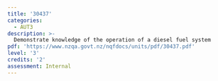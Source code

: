 ```yaml
---
title: '30437'
categories:
  - AUT3
description: >-
  Demonstrate knowledge of the operation of a diesel fuel system
pdf: 'https://www.nzqa.govt.nz/nqfdocs/units/pdf/30437.pdf'
level: '3'
credits: '2'
assessment: Internal
---
```



